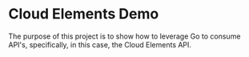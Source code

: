 # Cloud Elements Demo

The purpose of this project is to show how to leverage Go to consume API's, specifically, in this case, the Cloud Elements API.
